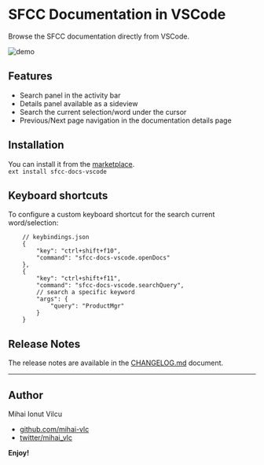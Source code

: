 # SFCC Documentation in VSCode

Browse the SFCC documentation directly from VSCode.

![demo](/screenshots/demo.gif)

## Features

-   Search panel in the activity bar
-   Details panel available as a sideview
-   Search the current selection/word under the cursor
-   Previous/Next page navigation in the documentation details page

## Installation

You can install it from the [marketplace](https://marketplace.visualstudio.com/items?itemName=ionutvmi.sfcc-docs-vscode).  
`ext install sfcc-docs-vscode`

## Keyboard shortcuts

To configure a custom keyboard shortcut for the search current word/selection:

```
    // keybindings.json
    {
        "key": "ctrl+shift+f10",
        "command": "sfcc-docs-vscode.openDocs"
    },
    {
        "key": "ctrl+shift+f11",
        "command": "sfcc-docs-vscode.searchQuery",
        // search a specific keyword
        "args": {
            "query": "ProductMgr"
        }
    }
```

## Release Notes

The release notes are available in the [CHANGELOG.md](./CHANGELOG.md) document.

---

## Author

Mihai Ionut Vilcu

-   [github.com/mihai-vlc](https://github.com/mihai-vlc)
-   [twitter/mihai_vlc](http://twitter.com/mihai_vlc)

**Enjoy!**

